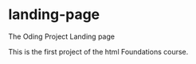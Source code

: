 # landing-page

The Oding Project Landing page

This is the first project of the html Foundations course.
